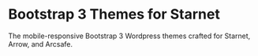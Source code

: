 Bootstrap 3 Themes for Starnet
==================

The mobile-responsive Bootstrap 3 Wordpress themes crafted for Starnet, Arrow, and Arcsafe.
